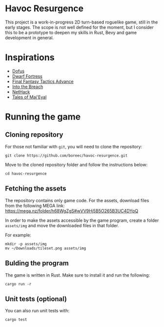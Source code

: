# Havoc Resurgence

This project is a work-in-progress 2D turn-based roguelike game, still in the
early stages. The scope is not well defined for the moment, but I consider
this to be a prototype to deepen my skills in Rust, Bevy and game development
in general.

# Inspirations

- [Dofus](https://en.wikipedia.org/wiki/Dofus)
- [Dwarf Fortress](https://en.wikipedia.org/wiki/Dwarf_Fortress)
- [Final Fantasy Tactics Advance](https://en.wikipedia.org/wiki/Final_Fantasy_Tactics_Advance)
- [Into the Breach](https://en.wikipedia.org/wiki/Into_the_Breach)
- [NetHack](https://en.wikipedia.org/wiki/NetHack)
- [Tales of Maj'Eyal](https://en.wikipedia.org/wiki/Tales_of_Maj%27Eyal)

# Running the game

## Cloning repository

For those not familiar with `git`, you will need to clone the repository:
```console
git clone https://github.com/boreec/havoc-resurgence.git
```

Move to the cloned repository folder and follow the instructions below:
```console
cd havoc-resurgence
```

## Fetching the assets

The repository contains only game code. For the assets, download files from the
following MEGA link: https://mega.nz/folder/h68WgZgS#wVV9Hj5B5O265B3UC4DYpQ

In order to make the assets accessible by the game program, create a folder
`assets/img` and move the downloaded files in that folder.

For example:
```console
mkdir -p assets/img
mv ~/Downloads/tileset.png assets/img
```

## Bulding the program

The game is written in Rust. Make sure to install it and run the following:

```console
cargo run -r
```

## Unit tests (optional)

You can also run unit tests with:

```console
cargo test
```
